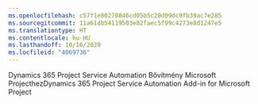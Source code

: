 ```yaml
---
ms.openlocfilehash: c57f1e80270846cd05b5c20d09dc9fb39ac7e285
ms.sourcegitcommit: 11a61db54119503e82faec5f99c4273e8d1247e5
ms.translationtype: HT
ms.contentlocale: hu-HU
ms.lasthandoff: 10/16/2020
ms.locfileid: "4069736"
---
```

<span data-ttu-id="f8a2b-101">Dynamics 365 Project Service Automation Bővítmény Microsoft Projecthez</span><span class="sxs-lookup"><span data-stu-id="f8a2b-101">Dynamics 365 Project Service Automation Add-in for Microsoft Project</span></span>